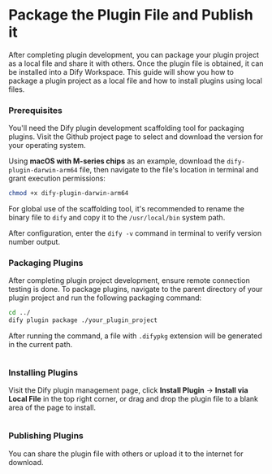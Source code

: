 # Package the Plugin File and Publish it

After completing plugin development, you can package your plugin project as a local file and share it with others. Once the plugin file is obtained, it can be installed into a Dify Workspace. This guide will show you how to package a plugin project as a local file and how to install plugins using local files.

### **Prerequisites**&#x20;

You'll need the Dify plugin development scaffolding tool for packaging plugins. Visit the Github project page to select and download the version for your operating system.

Using **macOS with M-series chips** as an example, download the `dify-plugin-darwin-arm64` file, then navigate to the file's location in terminal and grant execution permissions:

```bash
chmod +x dify-plugin-darwin-arm64
```

For global use of the scaffolding tool, it's recommended to rename the binary file to `dify` and copy it to the `/usr/local/bin` system path.

After configuration, enter the `dify -v` command in terminal to verify version number output.

### **Packaging Plugins**

After completing plugin project development, ensure remote connection testing is done. To package plugins, navigate to the parent directory of your plugin project and run the following packaging command:

```bash
cd ../
dify plugin package ./your_plugin_project
```

After running the command, a file with `.difypkg` extension will be generated in the current path.

<figure><img src="https://assets-docs.dify.ai/2024/12/98e09c04273eace8fe6e5ac976443cca.png" alt=""><figcaption></figcaption></figure>

### **Installing Plugins**

Visit the Dify plugin management page, click **Install Plugin** → **Install via Local File** in the top right corner, or drag and drop the plugin file to a blank area of the page to install.

<figure><img src="https://assets-docs.dify.ai/2024/12/8c31c4025a070f23455799f942b91a57.png" alt=""><figcaption></figcaption></figure>

### **Publishing Plugins**

You can share the plugin file with others or upload it to the internet for download.
